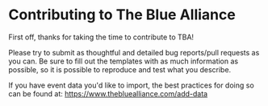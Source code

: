 # Contributing to The Blue Alliance

First off, thanks for taking the time to contribute to TBA!

Please try to submit as thoughtful and detailed bug reports/pull requests as you can. Be sure to fill out the templates with as much information as possible, so it is possible to reproduce and test what you describe.

If you have event data you'd like to import, the best practices for doing so can be found at: https://www.thebluealliance.com/add-data
